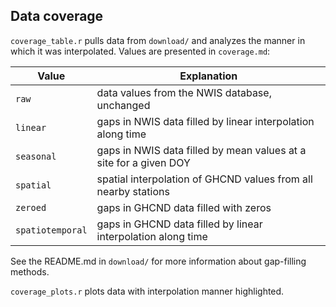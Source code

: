 ## Data coverage

`coverage_table.r` pulls data from `download/` and analyzes the manner in which it was interpolated. Values are presented in `coverage.md`:

| Value | Explanation |
|------ |-------------|
| `raw` | data values from the NWIS database, unchanged |
| `linear` | gaps in NWIS data filled by linear interpolation along time |
| `seasonal` | gaps in NWIS data filled by mean values at a site for a given DOY |
| `spatial` | spatial interpolation of GHCND values from all nearby stations |
| `zeroed`  | gaps in GHCND data filled with zeros |
| `spatiotemporal` | gaps in GHCND data filled by linear interpolation along time | 

See the README.md in `download/` for more information about gap-filling methods.

`coverage_plots.r` plots data with interpolation manner highlighted.
